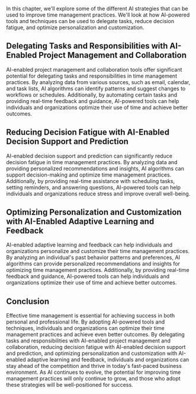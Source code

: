 

In this chapter, we'll explore some of the different AI strategies that can be used to improve time management practices. We'll look at how AI-powered tools and techniques can be used to delegate tasks, reduce decision fatigue, and optimize personalization and customization.

Delegating Tasks and Responsibilities with AI-Enabled Project Management and Collaboration
------------------------------------------------------------------------------------------

AI-enabled project management and collaboration tools offer significant potential for delegating tasks and responsibilities in time management practices. By analyzing data from various sources, such as email, calendar, and task lists, AI algorithms can identify patterns and suggest changes to workflows or schedules. Additionally, by automating certain tasks and providing real-time feedback and guidance, AI-powered tools can help individuals and organizations optimize their use of time and achieve better outcomes.

Reducing Decision Fatigue with AI-Enabled Decision Support and Prediction
-------------------------------------------------------------------------

AI-enabled decision support and prediction can significantly reduce decision fatigue in time management practices. By analyzing data and providing personalized recommendations and insights, AI algorithms can support decision-making and optimize time management practices. Additionally, by providing real-time assistance with scheduling tasks, setting reminders, and answering questions, AI-powered tools can help individuals and organizations reduce stress and improve overall well-being.

Optimizing Personalization and Customization with AI-Enabled Adaptive Learning and Feedback
-------------------------------------------------------------------------------------------

AI-enabled adaptive learning and feedback can help individuals and organizations personalize and customize their time management practices. By analyzing an individual's past behavior patterns and preferences, AI algorithms can provide personalized recommendations and insights for optimizing time management practices. Additionally, by providing real-time feedback and guidance, AI-powered tools can help individuals and organizations optimize their use of time and achieve better outcomes.

Conclusion
----------

Effective time management is essential for achieving success in both personal and professional life. By adopting AI-powered tools and techniques, individuals and organizations can optimize their time management practices and achieve even better outcomes. By delegating tasks and responsibilities with AI-enabled project management and collaboration, reducing decision fatigue with AI-enabled decision support and prediction, and optimizing personalization and customization with AI-enabled adaptive learning and feedback, individuals and organizations can stay ahead of the competition and thrive in today's fast-paced business environment. As AI continues to evolve, the potential for improving time management practices will only continue to grow, and those who adopt these strategies will be well-positioned for success.
